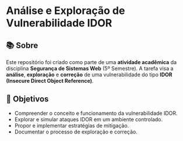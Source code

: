 # Análise e Exploração de Vulnerabilidade IDOR

## 📚 Sobre

Este repositório foi criado como parte de uma **atividade acadêmica** da disciplina **Segurança de Sistemas Web** (5º Semestre). A tarefa visa a **análise**, **exploração** e **correção** de uma vulnerabilidade do tipo **IDOR (Insecure Direct Object Reference)**.

## 🎯 Objetivos

- Compreender o conceito e funcionamento da vulnerabilidade IDOR.
- Explorar e simular ataques IDOR em um ambiente controlado.
- Propor e implementar estratégias de mitigação.
- Documentar o processo de exploração e correção.
